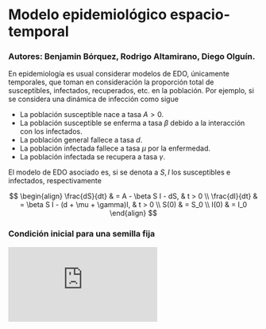 # Modelo epidemiológico espacio-temporal

### Autores: Benjamin Bórquez, Rodrigo Altamirano, Diego Olguín.

En epidemiología es usual considerar modelos de EDO, únicamente temporales, que toman en consideración la proporción total de susceptibles, infectados, recuperados, etc. en la población. Por ejemplo, si se considera una dinámica de infección como sigue

* La población susceptible nace a tasa $A > 0$.
* La población susceptible se enferma a tasa $\beta$ debido a la interacción con los infectados.
* La población general fallece a tasa $d$.
* La población infectada fallece a tasa $\mu$ por la enfermedad.
* La población infectada se recupera a tasa $\gamma$.

El modelo de EDO asociado es, si se denota a $S, I$ los susceptibles e infectados, respectivamente

$$
\begin{align}
    \frac{dS}{dt} & =  A - \beta S I - dS, & t > 0 \\
    \frac{dI}{dt} & = \beta S I - (d + \mu + \gamma)I, & t > 0 \\
    S(0) & = S_0 \\
    I(0) & = I_0 
\end{align}
$$

### Condición inicial para una semilla fija


![alt text](https://github.com/diegoolguinw/EpidemicCrossDiffusion/blob/main/Imagenes/Resolucion_sistema/Ini_con.pdf?raw=true)

    

